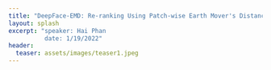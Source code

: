 ```yaml
---
title: "DeepFace-EMD: Re-ranking Using Patch-wise Earth Mover's Distance Improves Out-Of-Distribution Face Identification"
layout: splash
excerpt: "speaker: Hai Phan
          date: 1/19/2022"
header:
  teaser: assets/images/teaser1.jpeg
---
```

